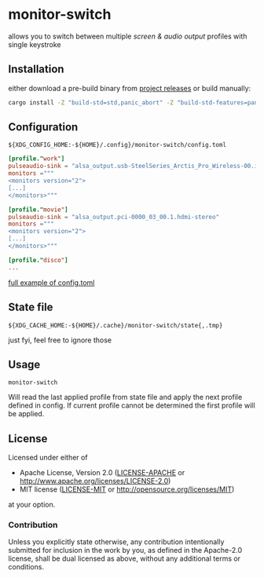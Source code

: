 # monitor-switch
allows you to switch between multiple *screen & audio output* profiles with single keystroke


## Installation
either download a pre-build binary from [project releases](Releases) or build manually:
```sh
cargo install -Z "build-std=std,panic_abort" -Z "build-std-features=panic_immediate_abort" --target "x86_64-unknown-linux-gnu" --path .
```


## Configuration
`${XDG_CONFIG_HOME:-${HOME}/.config}/monitor-switch/config.toml`

```toml
[profile."work"]
pulseaudio-sink = "alsa_output.usb-SteelSeries_Arctis_Pro_Wireless-00.iec958-stereo"
monitors ="""
<monitors version="2">
[...]
</monitors>"""

[profile."movie"]
pulseaudio-sink = "alsa_output.pci-0000_03_00.1.hdmi-stereo"
monitors ="""
<monitors version="2">
[...]
</monitors>"""

[profile."disco"]
...
```
[full example of config.toml](config.example.toml)


## State file
`${XDG_CACHE_HOME:-${HOME}/.cache}/monitor-switch/state{,.tmp}`

just fyi, feel free to ignore those


## Usage
```
monitor-switch
```
Will read the last applied profile from state file and apply the next profile defined in config.
If current profile cannot be determined the first profile will be applied.


## License
Licensed under either of
 * Apache License, Version 2.0 ([LICENSE-APACHE](LICENSE-APACHE) or http://www.apache.org/licenses/LICENSE-2.0)
 * MIT license ([LICENSE-MIT](LICENSE-MIT) or http://opensource.org/licenses/MIT)

at your option.

### Contribution
Unless you explicitly state otherwise, any contribution intentionally submitted
for inclusion in the work by you, as defined in the Apache-2.0 license, shall be dual licensed as above, without any
additional terms or conditions.
